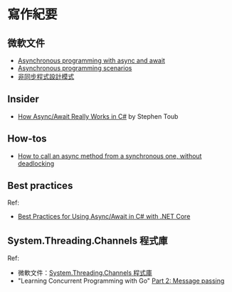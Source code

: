 # 寫作紀要

## 微軟文件

- [Asynchronous programming with async and await](https://learn.microsoft.com/en-us/dotnet/csharp/asynchronous-programming/)
- [Asynchronous programming scenarios](https://learn.microsoft.com/en-us/dotnet/csharp/asynchronous-programming/async-scenarios)
- [非同步程式設計模式](https://learn.microsoft.com/zh-tw/dotnet/standard/asynchronous-programming-patterns/)

## Insider

- [How Async/Await Really Works in C#](https://devblogs.microsoft.com/dotnet/how-async-await-really-works/) by Stephen Toub

## How-tos

- [How to call an async method from a synchronous one, without deadlocking](https://grantwinney.com/call-an-async-method-from-a-synchronous-one/)

## Best practices

Ref:

- [Best Practices for Using Async/Await in C# with .NET Core](https://blog.stackademic.com/best-practices-for-using-async-await-in-c-with-net-core-b067ea3fa9d3)

## System.Threading.Channels 程式庫

Ref:

- 微軟文件：[System.Threading.Channels 程式庫](https://learn.microsoft.com/zh-tw/dotnet/core/extensions/channels)
- "Learning Concurrent Programming with Go" [Part 2: Message passing](https://livebook.manning.com/book/learn-concurrent-programming-with-go/chapter-7/)